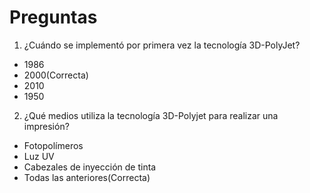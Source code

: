 # Preguntas

1. ¿Cuándo se implementó por primera vez la tecnología 3D-PolyJet?
- 1986
- 2000(Correcta)
- 2010
- 1950

2. ¿Qué medios utiliza la tecnología 3D-Polyjet para realizar una impresión?
- Fotopolímeros
- Luz UV
- Cabezales de inyección de tinta 
- Todas las anteriores(Correcta)
